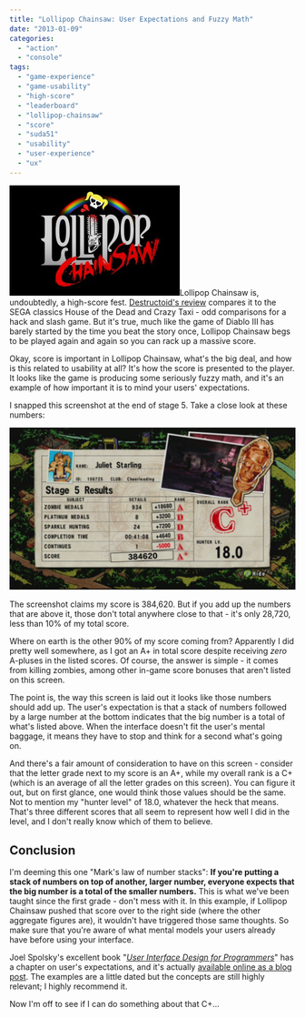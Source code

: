 ```yaml
---
title: "Lollipop Chainsaw: User Expectations and Fuzzy Math"
date: "2013-01-09"
categories: 
  - "action"
  - "console"
tags: 
  - "game-experience"
  - "game-usability"
  - "high-score"
  - "leaderboard"
  - "lollipop-chainsaw"
  - "score"
  - "suda51"
  - "usability"
  - "user-experience"
  - "ux"
---
```


![logo for Lollipop Chainsaw](images/logo-300x194.jpeg)Lollipop Chainsaw is, undoubtedly, a high-score fest. [Destructoid's review](http://www.destructoid.com/review-lollipop-chainsaw-229321.phtml) compares it to the SEGA classics House of the Dead and Crazy Taxi - odd comparisons for a hack and slash game. But it's true, much like the game of Diablo III has barely started by the time you beat the story once, Lollipop Chainsaw begs to be played again and again so you can rack up a massive score.

Okay, score is important in Lollipop Chainsaw, what's the big deal, and how is this related to usability at all? It's how the score is presented to the player. It looks like the game is producing some seriously fuzzy math, and it's an example of how important it is to mind your users' expectations.

I snapped this screenshot at the end of stage 5. Take a close look at these numbers:

[![The end-level score screen in Lollipop Chainsaw](images/130106-1338-37-1024x580.jpg)](http://www.thatgamesux.com/wp-content/uploads/2013/01/130106-1338-37.jpg)

The screenshot claims my score is 384,620. But if you add up the numbers that are above it, those don't total anywhere close to that - it's only 28,720, less than 10% of my total score.

Where on earth is the other 90% of my score coming from? Apparently I did pretty well somewhere, as I got an A+ in total score despite receiving _zero_ A-pluses in the listed scores. Of course, the answer is simple - it comes from killing zombies, among other in-game score bonuses that aren't listed on this screen.

The point is, the way this screen is laid out it looks like those numbers should add up. The user's expectation is that a stack of numbers followed by a large number at the bottom indicates that the big number is a total of what's listed above. When the interface doesn't fit the user's mental baggage, it means they have to stop and think for a second what's going on.

And there's a fair amount of consideration to have on this screen - consider that the letter grade next to my score is an A+, while my overall rank is a C+ (which is an average of all the letter grades on this screen). You can figure it out, but on first glance, one would think those values should be the same. Not to mention my "hunter level" of 18.0, whatever the heck that means. That's three different scores that all seem to represent how well I did in the level, and I don't really know which of them to believe.

## Conclusion

I'm deeming this one "Mark's law of number stacks": **If you're putting a stack of numbers on top of another, larger number, everyone expects that the big number is a total of the smaller numbers.** This is what we've been taught since the first grade - don't mess with it. In this example, if Lollipop Chainsaw pushed that score over to the right side (where the other aggregate figures are), it wouldn't have triggered those same thoughts. So make sure that you're aware of what mental models your users already have before using your interface.

Joel Spolsky's excellent book "_[User Interface Design for Programmers](https://www.amazon.com/dp/1893115941/ref=as_li_ss_til?tag=keepi00-20&camp=0&creative=0&linkCode=as4&creativeASIN=1893115941&adid=1PDCHZC523ZDT2Q3X8PK&)_" has a chapter on user's expectations, and it's actually [available online as a blog post](http://www.joelonsoftware.com/uibook/chapters/fog0000000058.html). The examples are a little dated but the concepts are still highly relevant; I highly recommend it.

Now I'm off to see if I can do something about that C+...

